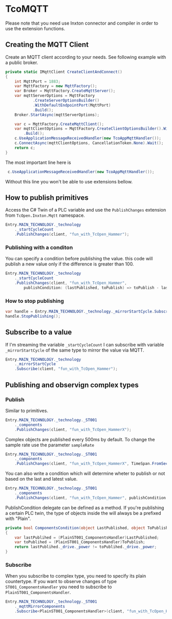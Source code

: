 # TcoMQTT

Please note that you need use Inxton connector and compiler in order to use the extension functions.

## Creating the MQTT Client

Create an MQTT client according to your needs. See following example with a public broker.

```csharp
private static IMqttClient CreateClientAndConnect()
{
    int MqttPort = 1883;
    var MqttFactory = new MqttFactory();
    var Broker = MqttFactory.CreateMqttServer();
    var mqttServerOptions = MqttFactory
            .CreateServerOptionsBuilder()
            .WithDefaultEndpointPort(MqttPort)
            .Build();
    Broker.StartAsync(mqttServerOptions);

    var c = MqttFactory.CreateMqttClient();
    var mqttClientOptions = MqttFactory.CreateClientOptionsBuilder().WithTcpServer("broker.emqx.io")                
        .Build();
    c.UseApplicationMessageReceivedHandler(new TcoAppMqttHandler());
    c.ConnectAsync(mqttClientOptions, CancellationToken.None).Wait();
    return c;
}
```

The most important line here is 

```csharp
 c.UseApplicationMessageReceivedHandler(new TcoAppMqttHandler());
```

Without this line you won't be able to use extensions bellow.


## How to publish primitives

Access the C# Twin of a PLC variable and use the `PublishChanges` extension from `TcOpen.Inxton.Mqtt` namespace.

```csharp
Entry.MAIN_TECHNOLOGY._technology
    ._startCycleCount
    .PublishChanges(client, "fun_with_TcOpen_Hammer");
```

### Publishing with a conditon

You can specify a condition before publishing the value. this code will publish a new value only if the difference is greater than 100.

```csharp
Entry.MAIN_TECHNOLOGY._technology
    ._startCycleCount
    .PublishChanges(client, "fun_with_TcOpen_Hammer",
        publishCondition: (lastPublished, toPublish) => toPublish - lastPublished >= 100);
```

### How to stop publishing 

```csharp
var handle = Entry.MAIN_TECHNOLOGY._technology._mirrorStartCycle.Subscribe(client, "fun_with_TcOpen_Hammer");
handle.StopPublishing();
```

## Subscribe to a value

If I'm streaming the variable `_startCycleCount` I can subscribe with variable `_mirrorStartCycle` of the same type to mirror the value via MQTT.

```csharp
Entry.MAIN_TECHNOLOGY._technology
    ._mirrorStartCycle
    .Subscribe(client, "fun_with_TcOpen_Hammer");
```



## Publishing and observign complex types

### Publish
Similar to primitives.

```csharp
Entry.MAIN_TECHNOLOGY._technology._ST001
    ._components
    .PublishChanges(client, "fun_with_TcOpen_HammerX");
```

Complex objects are published every 500ms by default. To change the sample rate use the parameter `sampleRate`


```csharp
Entry.MAIN_TECHNOLOGY._technology._ST001
    ._components
    .PublishChanges(client, "fun_with_TcOpen_HammerX", TimeSpan.FromSeconds(1));
```

You can also write a condition which will determine wheter to publish or not based on the last and latest value.

```csharp
Entry.MAIN_TECHNOLOGY._technology._ST001
    ._components
    .PublishChanges(client, "fun_with_TcOpen_Hammer", publishCondition: ComponentsCondition); 
```

PublishCondition delegate can be  defined as a method. If you're publishing a certain PLC twin, the type of objects inside the will always be a prefixed with "Plain".
```csharp
private bool ComponentsCondition(object LastPublished, object ToPublish)
{
    var lastPublihed = (PlainST001_ComponentsHandler)LastPublished;
    var toPublihed = (PlainST001_ComponentsHandler)ToPublish;
    return lastPublihed._drive._power != toPublihed._drive._power;
}
```

### Subscribe

When you subscribe to complex type, you need to specify its plain countertype. 
If you want to observe changes of type `ST001_ComponentsHandler` you need to subscribe to `PlainST001_ComponentsHandler`.

```csharp
Entry.MAIN_TECHNOLOGY._technology._ST001
    ._mqttMirrorComponents
    .Subscribe<PlainST001_ComponentsHandler>(client, "fun_with_TcOpen_HammerX");
```


